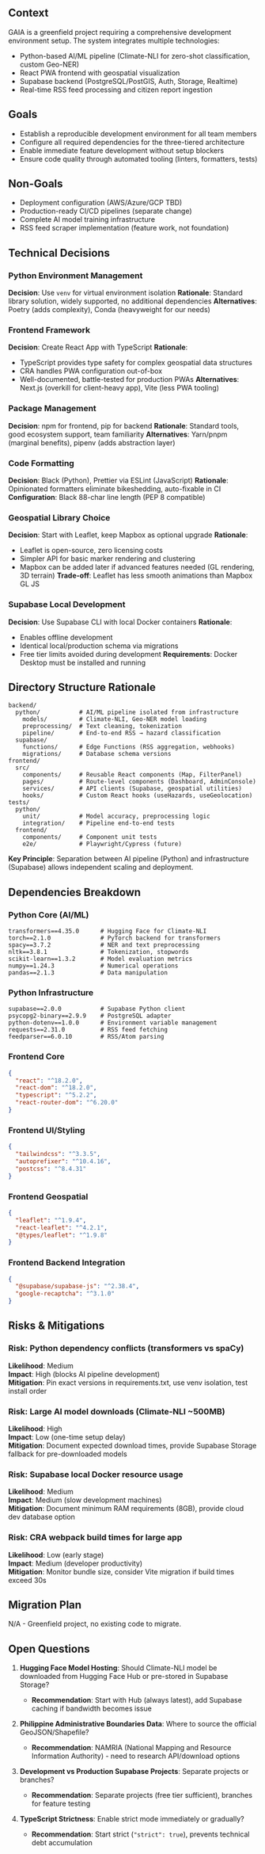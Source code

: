 ## Context

GAIA is a greenfield project requiring a comprehensive development environment setup. The system integrates multiple technologies:
- Python-based AI/ML pipeline (Climate-NLI for zero-shot classification, custom Geo-NER)
- React PWA frontend with geospatial visualization
- Supabase backend (PostgreSQL/PostGIS, Auth, Storage, Realtime)
- Real-time RSS feed processing and citizen report ingestion

## Goals

- Establish a reproducible development environment for all team members
- Configure all required dependencies for the three-tiered architecture
- Enable immediate feature development without setup blockers
- Ensure code quality through automated tooling (linters, formatters, tests)

## Non-Goals

- Deployment configuration (AWS/Azure/GCP TBD)
- Production-ready CI/CD pipelines (separate change)
- Complete AI model training infrastructure
- RSS feed scraper implementation (feature work, not foundation)

## Technical Decisions

### Python Environment Management
**Decision**: Use `venv` for virtual environment isolation
**Rationale**: Standard library solution, widely supported, no additional dependencies
**Alternatives**: Poetry (adds complexity), Conda (heavyweight for our needs)

### Frontend Framework
**Decision**: Create React App with TypeScript
**Rationale**: 
- TypeScript provides type safety for complex geospatial data structures
- CRA handles PWA configuration out-of-box
- Well-documented, battle-tested for production PWAs
**Alternatives**: Next.js (overkill for client-heavy app), Vite (less PWA tooling)

### Package Management
**Decision**: npm for frontend, pip for backend
**Rationale**: Standard tools, good ecosystem support, team familiarity
**Alternatives**: Yarn/pnpm (marginal benefits), pipenv (adds abstraction layer)

### Code Formatting
**Decision**: Black (Python), Prettier via ESLint (JavaScript)
**Rationale**: Opinionated formatters eliminate bikeshedding, auto-fixable in CI
**Configuration**: Black 88-char line length (PEP 8 compatible)

### Geospatial Library Choice
**Decision**: Start with Leaflet, keep Mapbox as optional upgrade
**Rationale**:
- Leaflet is open-source, zero licensing costs
- Simpler API for basic marker rendering and clustering
- Mapbox can be added later if advanced features needed (GL rendering, 3D terrain)
**Trade-off**: Leaflet has less smooth animations than Mapbox GL JS

### Supabase Local Development
**Decision**: Use Supabase CLI with local Docker containers
**Rationale**:
- Enables offline development
- Identical local/production schema via migrations
- Free tier limits avoided during development
**Requirements**: Docker Desktop must be installed and running

## Directory Structure Rationale

```
backend/
  python/           # AI/ML pipeline isolated from infrastructure
    models/         # Climate-NLI, Geo-NER model loading
    preprocessing/  # Text cleaning, tokenization
    pipeline/       # End-to-end RSS → hazard classification
  supabase/
    functions/      # Edge Functions (RSS aggregation, webhooks)
    migrations/     # Database schema versions
frontend/
  src/
    components/     # Reusable React components (Map, FilterPanel)
    pages/          # Route-level components (Dashboard, AdminConsole)
    services/       # API clients (Supabase, geospatial utilities)
    hooks/          # Custom React hooks (useHazards, useGeolocation)
tests/
  python/
    unit/           # Model accuracy, preprocessing logic
    integration/    # Pipeline end-to-end tests
  frontend/
    components/     # Component unit tests
    e2e/            # Playwright/Cypress (future)
```

**Key Principle**: Separation between AI pipeline (Python) and infrastructure (Supabase) allows independent scaling and deployment.

## Dependencies Breakdown

### Python Core (AI/ML)
```
transformers==4.35.0      # Hugging Face for Climate-NLI
torch==2.1.0              # PyTorch backend for transformers
spacy==3.7.2              # NER and text preprocessing
nltk==3.8.1               # Tokenization, stopwords
scikit-learn==1.3.2       # Model evaluation metrics
numpy==1.24.3             # Numerical operations
pandas==2.1.3             # Data manipulation
```

### Python Infrastructure
```
supabase==2.0.0           # Supabase Python client
psycopg2-binary==2.9.9    # PostgreSQL adapter
python-dotenv==1.0.0      # Environment variable management
requests==2.31.0          # RSS feed fetching
feedparser==6.0.10        # RSS/Atom parsing
```

### Frontend Core
```json
{
  "react": "^18.2.0",
  "react-dom": "^18.2.0",
  "typescript": "^5.2.2",
  "react-router-dom": "^6.20.0"
}
```

### Frontend UI/Styling
```json
{
  "tailwindcss": "^3.3.5",
  "autoprefixer": "^10.4.16",
  "postcss": "^8.4.31"
}
```

### Frontend Geospatial
```json
{
  "leaflet": "^1.9.4",
  "react-leaflet": "^4.2.1",
  "@types/leaflet": "^1.9.8"
}
```

### Frontend Backend Integration
```json
{
  "@supabase/supabase-js": "^2.38.4",
  "google-recaptcha": "^3.1.0"
}
```

## Risks & Mitigations

### Risk: Python dependency conflicts (transformers vs spaCy)
**Likelihood**: Medium  
**Impact**: High (blocks AI pipeline development)  
**Mitigation**: Pin exact versions in requirements.txt, use venv isolation, test install order

### Risk: Large AI model downloads (Climate-NLI ~500MB)
**Likelihood**: High  
**Impact**: Low (one-time setup delay)  
**Mitigation**: Document expected download times, provide Supabase Storage fallback for pre-downloaded models

### Risk: Supabase local Docker resource usage
**Likelihood**: Medium  
**Impact**: Medium (slow development machines)  
**Mitigation**: Document minimum RAM requirements (8GB), provide cloud dev database option

### Risk: CRA webpack build times for large app
**Likelihood**: Low (early stage)  
**Impact**: Medium (developer productivity)  
**Mitigation**: Monitor bundle size, consider Vite migration if build times exceed 30s

## Migration Plan

N/A - Greenfield project, no existing code to migrate.

## Open Questions

1. **Hugging Face Model Hosting**: Should Climate-NLI model be downloaded from Hugging Face Hub or pre-stored in Supabase Storage?
   - **Recommendation**: Start with Hub (always latest), add Supabase caching if bandwidth becomes issue

2. **Philippine Administrative Boundaries Data**: Where to source the official GeoJSON/Shapefile?
   - **Recommendation**: NAMRIA (National Mapping and Resource Information Authority) - need to research API/download options

3. **Development vs Production Supabase Projects**: Separate projects or branches?
   - **Recommendation**: Separate projects (free tier sufficient), branches for feature testing

4. **TypeScript Strictness**: Enable strict mode immediately or gradually?
   - **Recommendation**: Start strict (`"strict": true`), prevents technical debt accumulation

